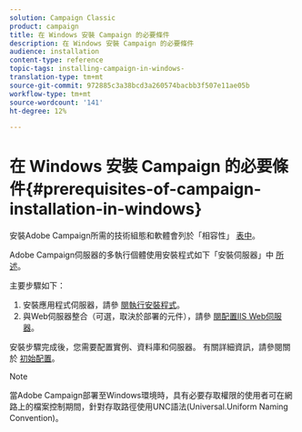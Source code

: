 ```yaml
---
solution: Campaign Classic
product: campaign
title: 在 Windows 安裝 Campaign 的必要條件
description: 在 Windows 安裝 Campaign 的必要條件
audience: installation
content-type: reference
topic-tags: installing-campaign-in-windows-
translation-type: tm+mt
source-git-commit: 972885c3a38bcd3a260574bacbb3f507e11ae05b
workflow-type: tm+mt
source-wordcount: '141'
ht-degree: 12%

---
```



# 在 Windows 安裝 Campaign 的必要條件{#prerequisites-of-campaign-installation-in-windows}

安裝Adobe Campaign所需的技術組態和軟體會列於「相容性」 [表中](../../rn/using/compatibility-matrix.md)。

Adobe Campaign伺服器的多執行個體使用安裝程式如下「安裝伺服器」中 [所述](../../installation/using/installing-the-server.md)。

主要步驟如下：

1. 安裝應用程式伺服器，請參 [閱執行安裝程式](../../installation/using/installing-the-server.md#executing-the-installation-program)。
1. 與Web伺服器整合（可選，取決於部署的元件），請參 [閱配置IIS Web伺服器](../../installation/using/integration-into-a-web-server-for-windows.md#configuring-the-iis-web-server)。

安裝步驟完成後，您需要配置實例、資料庫和伺服器。 有關詳細資訊，請參閱關於 [初始配置](../../installation/using/about-initial-configuration.md)。

>[!NOTE]
>
>當Adobe Campaign部署至Windows環境時，具有必要存取權限的使用者可在網路上的檔案控制期間，針對存取路徑使用UNC語法(Universal.Uniform Naming Convention)。

